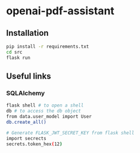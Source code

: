 # openai-pdf-assistant

## Installation

```bash
pip install -r requirements.txt
cd src
flask run
```

## Useful links

### SQLAlchemy

```bash
flask shell # to open a shell
db # to access the db object
from data.user_model import User
db.create_all()

# Generate FLASK_JWT_SECRET_KEY from flask shell
import secrects
secrets.token_hex(12)
```
